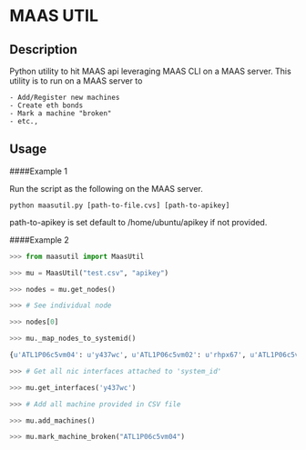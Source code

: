 # MAAS UTIL
## Description
Python utility to hit MAAS api leveraging MAAS CLI on a MAAS server.
This utility is to run on a MAAS server to

    - Add/Register new machines
    - Create eth bonds
    - Mark a machine "broken"
    - etc.,


## Usage
####Example 1

Run the script as the following on the MAAS server.

    python maasutil.py [path-to-file.cvs] [path-to-apikey]

path-to-apikey is set default to /home/ubuntu/apikey if not provided.

####Example 2
```python
>>> from maasutil import MaasUtil

>>> mu = MaasUtil("test.csv", "apikey")

>>> nodes = mu.get_nodes()

>>> # See individual node

>>> nodes[0]

>>> mu._map_nodes_to_systemid()

{u'ATL1P06c5vm04': u'y437wc', u'ATL1P06c5vm02': u'rhpx67', u'ATL1P06c5vm03': u'rd4ncq', u'ATL1P06c5vm01': u'cabkra', u'falam': u'tbdyec', u'ubuntu-xenial': u'fcxser'}

>>> # Get all nic interfaces attached to 'system_id'

>>> mu.get_interfaces('y437wc')

>>> # Add all machine provided in CSV file

>>> mu.add_machines()

>>> mu.mark_machine_broken("ATL1P06c5vm04")
```

